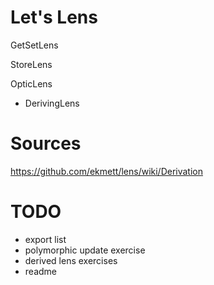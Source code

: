# Let's Lens

GetSetLens

StoreLens

OpticLens

- DerivingLens

# Sources

https://github.com/ekmett/lens/wiki/Derivation

# TODO

* export list
* polymorphic update exercise
* derived lens exercises
* readme
